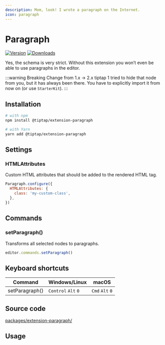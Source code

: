 ```yaml
---
description: Mom, look! I wrote a paragraph on the Internet.
icon: paragraph
---
```


# Paragraph
[![Version](https://img.shields.io/npm/v/@tiptap/extension-paragraph.svg?label=version)](https://www.npmjs.com/package/@tiptap/extension-paragraph)
[![Downloads](https://img.shields.io/npm/dm/@tiptap/extension-paragraph.svg)](https://npmcharts.com/compare/@tiptap/extension-paragraph?minimal=true)

Yes, the schema is very strict. Without this extension you won’t even be able to use paragraphs in the editor.

:::warning Breaking Change from 1.x → 2.x
tiptap 1 tried to hide that node from you, but it has always been there. You have to explicitly import it from now on (or use `StarterKit`).
:::

## Installation
```bash
# with npm
npm install @tiptap/extension-paragraph

# with Yarn
yarn add @tiptap/extension-paragraph
```

## Settings

### HTMLAttributes
Custom HTML attributes that should be added to the rendered HTML tag.

```js
Paragraph.configure({
  HTMLAttributes: {
    class: 'my-custom-class',
  },
})
```

## Commands

### setParagraph()
Transforms all selected nodes to paragraphs.

```js
editor.commands.setParagraph()
```

## Keyboard shortcuts
| Command        | Windows/Linux                 | macOS                     |
| -------------- | ----------------------------- | ------------------------- |
| setParagraph() | `Control`&nbsp;`Alt`&nbsp;`0` | `Cmd`&nbsp;`Alt`&nbsp;`0` |

## Source code
[packages/extension-paragraph/](https://github.com/ueberdosis/tiptap/blob/main/packages/extension-paragraph/)

## Usage
<tiptap-demo name="Nodes/Paragraph"></tiptap-demo>

